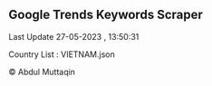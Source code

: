 

## Google Trends Keywords Scraper 
 
Last Update 27-05-2023 , 13:50:31

Country List :
VIETNAM.json



© Abdul Muttaqin 
